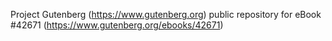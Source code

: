Project Gutenberg (https://www.gutenberg.org) public repository for eBook #42671 (https://www.gutenberg.org/ebooks/42671)
